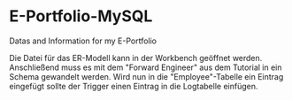 # E-Portfolio-MySQL
Datas and Information for my E-Portfolio

Die Datei für das ER-Modell kann in der Workbench geöffnet werden.
Anschließend muss es mit dem "Forward Engineer" aus dem Tutorial in ein Schema gewandelt werden.
Wird nun in die "Employee"-Tabelle ein Eintrag eingefügt sollte der Trigger einen Eintrag in die Logtabelle einfügen.